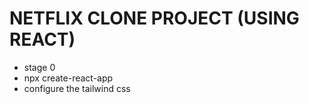 # NETFLIX CLONE PROJECT (USING REACT)

- stage 0
- npx create-react-app
- configure the tailwind css
